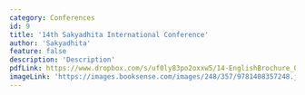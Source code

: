 ```yaml
---
category: Conferences
id: 9
title: '14th Sakyadhita International Conference'
author: 'Sakyadhita'
feature: false
description: 'Description'
pdfLink: https://www.dropbox.com/s/uf0ly83po2oxxw5/14-EnglishBrochure_02142015.pdf?raw=1
imageLink: 'https://images.booksense.com/images/248/357/9781408357248.jpg'
---
```


